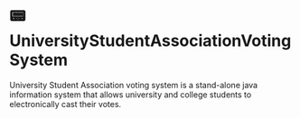 # 📟 UniversityStudentAssociationVotingSystem
University Student Association voting system is a stand-alone java information system that allows university and college students to electronically cast their votes.
